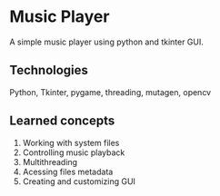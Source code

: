 # Music Player
A simple music player using python and tkinter GUI.
## Technologies
Python, Tkinter, pygame, threading, mutagen, opencv
## Learned concepts
1. Working with system files
2. Controlling music playback
3. Multithreading
4. Acessing files metadata
5. Creating and customizing GUI
